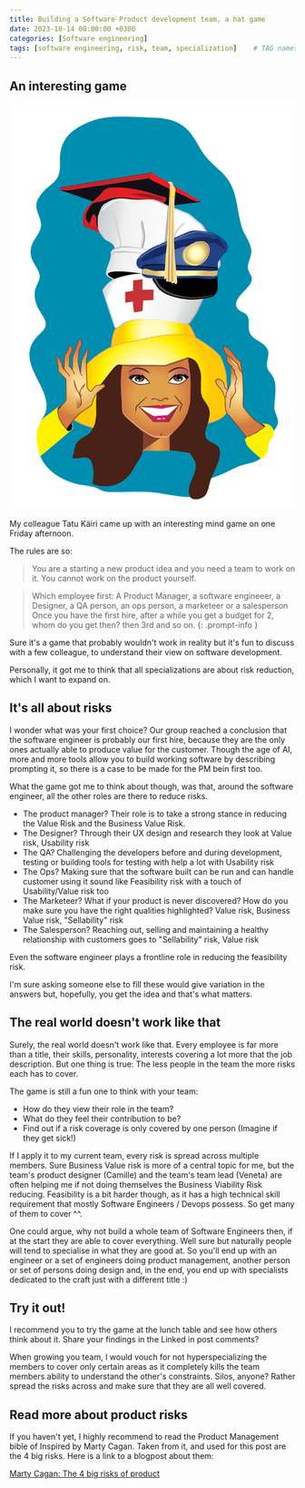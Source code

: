 ```yaml
---
title: Building a Software Product development team, a hat game
date: 2023-10-14 00:00:00 +0300
categories: [Software engineering]
tags: [software engineering, risk, team, specialization] 	# TAG names should always be lowercase
---
```


## An interesting game

![A hat game](/assets/img/hatgame.png)

My colleague Tatu Käiri came up with an interesting mind game on one Friday afternoon.

The rules are so:

>You are a starting a new product idea and you need a team to work on it.
>You cannot work on the product yourself.

>Which employee first: A Product Manager, a software engineeer, a Designer, a QA person, an ops person, a marketeer or a salesperson
>Once you have the first hire, after a while you get a budget for 2, whom do you get then? then 3rd and so on.
{: .prompt-info }

Sure it's a game that probably wouldn't work in reality but it's fun to discuss with a few colleague, to understand their view on software development.

Personally, it got me to think that all specializations are about risk reduction, which I want to expand on.

## It's all about risks

I wonder what was your first choice?
Our group reached a conclusion that the software engineer is probably our first hire, because they are the only ones actually able to produce value for the customer.
Though the age of AI, more and more tools allow you to build working software by describing prompting it, so there is a case to be made for the PM bein first too.

What the game got me to think about though, was that, around the software engineer, all the other roles are there to reduce risks.
- The product manager? Their role is to take a strong stance in reducing the Value Risk and the Business Value Risk.
- The Designer? Through their UX design and research they look at Value risk, Usability risk
- The QA? Challenging the developers before and during development, testing or building tools for testing with help a lot with Usability risk
- The Ops? Making sure that the software built can be run and can handle customer using it sound like Feasibility risk with a touch of Usability/Value risk too
- The Marketeer? What if your product is never discovered? How do you make sure you have the right qualities highlighted? Value risk, Business Value risk, "Sellability" risk
- The Salesperson? Reaching out, selling and maintaining a healthy relationship with customers goes to "Sellability" risk, Value risk

Even the software engineer plays a frontline role in reducing the feasibility risk.

I'm sure asking someone else to fill these would give variation in the answers but, hopefully, you get the idea and that's what matters.

## The real world doesn't work like that

Surely, the real world doesn't work like that. Every employee is far more than a title, their skills, personality, interests covering a lot more that the job description.
But one thing is true: The less people in the team the more risks each has to cover.

The game is still a fun one to think with your team:
- How do they view their role in the team?
- What do they feel their contribution to be?
- Find out if a risk coverage is only covered by one person (Imagine if they get sick!)

If I apply it to my current team, every risk is spread across multiple members. Sure Business Value risk is more of a central topic for me, but the team's product designer (Camille) and the team's team lead (Veneta) are often helping me if not doing themselves the Business Viability Risk reducing.
Feasibility is a bit harder though, as it has a high technical skill requirement that mostly Software Engineers / Devops possess. So get many of them to cover ^^.

One could argue, why not build a whole team of Software Engineers then, if at the start they are able to cover everything.
Well sure but naturally people will tend to specialise in what they are good at. So you'll end up with an engineer or a set of engineers doing product management, another person or set of persons doing design and, in the end, you end up with specialists dedicated to the craft just with a different title :) 

## Try it out!

I recommend you to try the game at the lunch table and see how others think about it. Share your findings in the Linked in post comments?

When growing you team, I would vouch for not hyperspecializing the members to cover only certain areas as it completely kills the team members ability to understand the other's constraints. Silos, anyone?
Rather spread the risks across and make sure that they are all well covered.

## Read more about product risks
If you haven't yet, I highly recommend to read the Product Management bible of Inspired by Marty Cagan.
Taken from it, and used for this post are the 4 big risks. Here is a link to a blogpost about them:

[Marty Cagan: The 4 big risks of product](https://www.svpg.com/four-big-risks/)